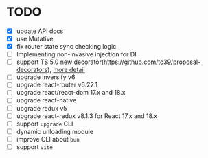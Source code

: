# TODO
- [x] update API docs
- [x] use Mutative
- [x] fix router state sync checking logic
- [ ] Implementing non-invasive injection for DI
- [ ] support TS 5.0 new decorator(https://github.com/tc39/proposal-decorators), [more detail](https://www.typescriptlang.org/docs/handbook/release-notes/typescript-5-0.html#differences-with-experimental-legacy-decorators)
- [ ] upgrade inversify v6
- [ ] upgrade react-router v6.22.1
- [ ] upgrade react/react-dom 17.x and 18.x
- [ ] upgrade react-native
- [ ] upgrade redux v5
- [ ] upgrade react-redux v8.1.3 for React 17.x and 18.x
- [ ] support `upgrade` CLI
- [ ] dynamic unloading module
- [ ] improve CLI about `bun`
- [ ] support `vite`
